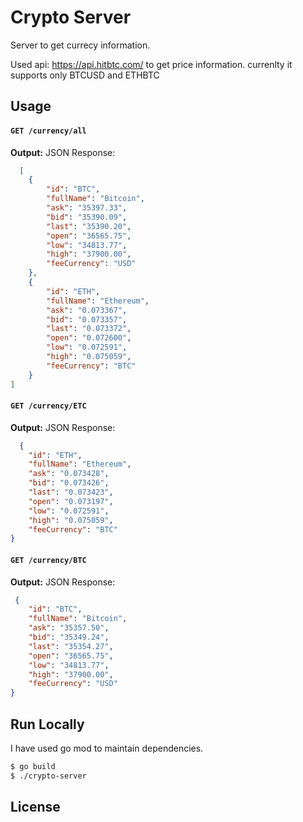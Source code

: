# Crypto Server

Server to get currecy information.

Used api: https://api.hitbtc.com/ to get price information.
currenlty it supports only BTCUSD and ETHBTC

## Usage
#### `GET /currency/all`

**Output:** JSON
Response:
```json
  [
    {
        "id": "BTC",
        "fullName": "Bitcoin",
        "ask": "35397.33",
        "bid": "35390.09",
        "last": "35390.20",
        "open": "36565.75",
        "low": "34813.77",
        "high": "37900.00",
        "feeCurrency": "USD"
    },
    {
        "id": "ETH",
        "fullName": "Ethereum",
        "ask": "0.073367",
        "bid": "0.073357",
        "last": "0.073372",
        "open": "0.072600",
        "low": "0.072591",
        "high": "0.075059",
        "feeCurrency": "BTC"
    }
]
```

#### `GET /currency/ETC`

**Output:** JSON
Response:
```json
  {
    "id": "ETH",
    "fullName": "Ethereum",
    "ask": "0.073428",
    "bid": "0.073426",
    "last": "0.073423",
    "open": "0.073197",
    "low": "0.072591",
    "high": "0.075059",
    "feeCurrency": "BTC"
}
```
#### `GET /currency/BTC`

**Output:** JSON
Response:
```json
 {
    "id": "BTC",
    "fullName": "Bitcoin",
    "ask": "35357.50",
    "bid": "35349.24",
    "last": "35354.27",
    "open": "36565.75",
    "low": "34813.77",
    "high": "37900.00",
    "feeCurrency": "USD"
}
```


## Run Locally
I have used go mod to maintain dependencies.
```sh
$ go build
$ ./crypto-server
```

## License
